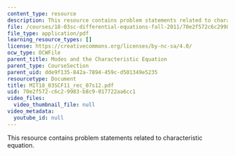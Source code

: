 ```yaml
---
content_type: resource
description: This resource contains problem statements related to characteristic equation.
file: /courses/18-03sc-differential-equations-fall-2011/70e2f572c6c29983b8c9017722aa6cc1_MIT18_03SCF11_rec_07s12.pdf
file_type: application/pdf
learning_resource_types: []
license: https://creativecommons.org/licenses/by-nc-sa/4.0/
ocw_type: OCWFile
parent_title: Modes and the Characteristic Equation
parent_type: CourseSection
parent_uid: dde9f135-842a-7894-459c-d501349e5235
resourcetype: Document
title: MIT18_03SCF11_rec_07s12.pdf
uid: 70e2f572-c6c2-9983-b8c9-017722aa6cc1
video_files:
  video_thumbnail_file: null
video_metadata:
  youtube_id: null
---
```

This resource contains problem statements related to characteristic equation.